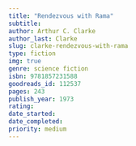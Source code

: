 ```yaml
---
title: "Rendezvous with Rama"
subtitle: 
author: Arthur C. Clarke
author_last: Clarke
slug: clarke-rendezvous-with-rama
type: fiction
img: true
genre: science fiction
isbn: 9781857231588
goodreads_id: 112537
pages: 243
publish_year: 1973
rating: 
date_started:
date_completed:
priority: medium
---
```

